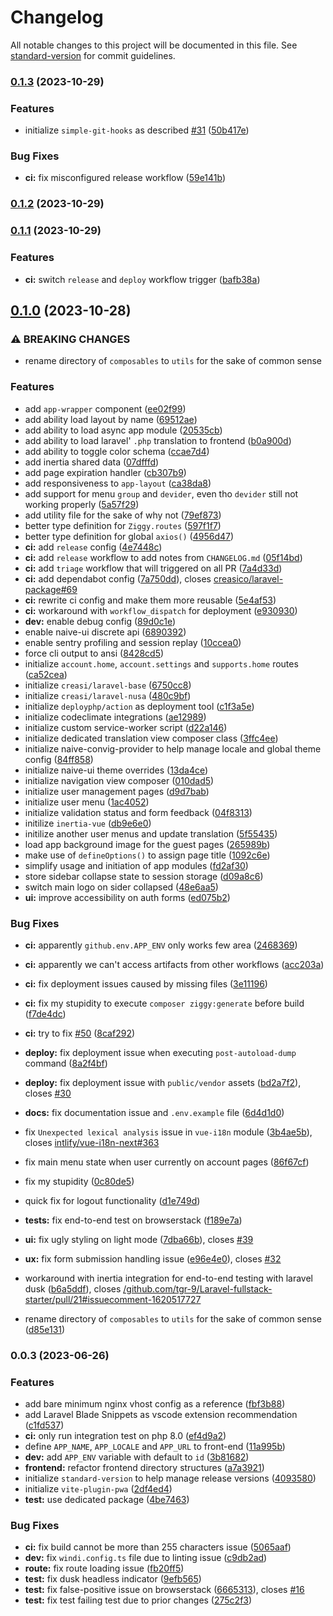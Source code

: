 # Changelog

All notable changes to this project will be documented in this file. See [standard-version](https://github.com/conventional-changelog/standard-version) for commit guidelines.

### [0.1.3](https://github.com/tgr-9/Laravel-fullstack-starter/compare/v0.1.2...v0.1.3) (2023-10-29)


### Features

* initialize `simple-git-hooks` as described [#31](https://github.com/tgr-9/Laravel-fullstack-starter/issues/31) ([50b417e](https://github.com/tgr-9/Laravel-fullstack-starter/commit/50b417e267e2e666f27f13599ce5ef0e999097a2))


### Bug Fixes

* **ci:** fix misconfigured release workflow ([59e141b](https://github.com/tgr-9/Laravel-fullstack-starter/commit/59e141b3343dbe6e89cc4fcd0db267a5c9ba1e5d))

### [0.1.2](https://github.com/tgr-9/Laravel-fullstack-starter/compare/v0.1.1...v0.1.2) (2023-10-29)

### [0.1.1](https://github.com/tgr-9/Laravel-fullstack-starter/compare/v0.1.0...v0.1.1) (2023-10-29)


### Features

* **ci:** switch `release` and `deploy` workflow trigger ([bafb38a](https://github.com/tgr-9/Laravel-fullstack-starter/commit/bafb38ab54e44cfdc3b1e2c19939e51b7b740daa))

## [0.1.0](https://github.com/tgr-9/Laravel-fullstack-starter/compare/v0.0.3...v0.1.0) (2023-10-28)


### ⚠ BREAKING CHANGES

* rename directory of `composables` to `utils` for the sake of common sense

### Features

* add `app-wrapper` component ([ee02f99](https://github.com/tgr-9/Laravel-fullstack-starter/commit/ee02f99a22635cfa98b0a65231d319bb213934c6))
* add ability load layout by name ([69512ae](https://github.com/tgr-9/Laravel-fullstack-starter/commit/69512ae71c1e3c38d4f14331e434308b279db0ad))
* add ability to load async app module ([20535cb](https://github.com/tgr-9/Laravel-fullstack-starter/commit/20535cb2d35b3d642cbd57d94413c6e1f5de3ab2))
* add ability to load laravel' `.php` translation to frontend ([b0a900d](https://github.com/tgr-9/Laravel-fullstack-starter/commit/b0a900d8294ba2c1ce1869d00c1af4b2ba947a47))
* add ability to toggle color schema ([ccae7d4](https://github.com/tgr-9/Laravel-fullstack-starter/commit/ccae7d4f9adfca0977433cfee9b6d71678d2e881))
* add inertia shared data ([07dfffd](https://github.com/tgr-9/Laravel-fullstack-starter/commit/07dfffd9f28c3b5146e0f54265eb82ad9d120c43))
* add page expiration handler ([cb307b9](https://github.com/tgr-9/Laravel-fullstack-starter/commit/cb307b941cf566b6ead32390ab093fb8e27d5c2e))
* add responsiveness to `app-layout` ([ca38da8](https://github.com/tgr-9/Laravel-fullstack-starter/commit/ca38da82978a44453b65b7212d9d8df6360ceb19))
* add support for menu `group` and `devider`, even tho `devider` still not working properly ([5a57f29](https://github.com/tgr-9/Laravel-fullstack-starter/commit/5a57f29e5a1797709a84ef13a04a68da55e5fbd7))
* add utility file for the sake of why not ([79ef873](https://github.com/tgr-9/Laravel-fullstack-starter/commit/79ef87355c3650b47ddb9674f2baca5b3b549bbf))
* better type definition for `Ziggy.routes` ([597f1f7](https://github.com/tgr-9/Laravel-fullstack-starter/commit/597f1f76115c1caabb0857ae44ad2b8612f3ebe1))
* better type definition for global `axios()` ([4956d47](https://github.com/tgr-9/Laravel-fullstack-starter/commit/4956d4717b4b54db6d34738cc36d27411a0d3dfa))
* **ci:** add `release` config ([4e7448c](https://github.com/tgr-9/Laravel-fullstack-starter/commit/4e7448c8741e1c8d674158890f62668b6f579fb0))
* **ci:** add `release` workflow to add notes from `CHANGELOG.md` ([05f14bd](https://github.com/tgr-9/Laravel-fullstack-starter/commit/05f14bde71a5e488dc456e2f2b81f32356bf5aa6))
* **ci:** add `triage` workflow that will triggered on all PR ([7a4d33d](https://github.com/tgr-9/Laravel-fullstack-starter/commit/7a4d33d742583ff04903267f2c241ab86cfb445f))
* **ci:** add dependabot config ([7a750dd](https://github.com/tgr-9/Laravel-fullstack-starter/commit/7a750dd1690b236a8786bd1863b2f50348e74b20)), closes [creasico/laravel-package#69](https://github.com/creasico/laravel-package/issues/69)
* **ci:** rewrite ci config and make them more reusable ([5e4af53](https://github.com/tgr-9/Laravel-fullstack-starter/commit/5e4af53ee4509b3789c868e5fe7aeaff5b11128f))
* **ci:** workaround with `workflow_dispatch` for deployment ([e930930](https://github.com/tgr-9/Laravel-fullstack-starter/commit/e9309305ba5804a721f43bb9ad464251f7269631))
* **dev:** enable debug config ([89d0c1e](https://github.com/tgr-9/Laravel-fullstack-starter/commit/89d0c1e25acb6fd2b58254cd15cde9895eaeba73))
* enable naive-ui discrete api ([6890392](https://github.com/tgr-9/Laravel-fullstack-starter/commit/689039227e10f9fe81cfe25aade273de8bdaea1d))
* enable sentry profiling and session replay ([10ccea0](https://github.com/tgr-9/Laravel-fullstack-starter/commit/10ccea05710643689df3c09a8c100956d13fc2c3))
* force cli output to ansi ([8428cd5](https://github.com/tgr-9/Laravel-fullstack-starter/commit/8428cd53da8a19f34140ee18eb05b898f736d3bd))
* initialize `account.home`, `account.settings` and `supports.home` routes ([ca52cea](https://github.com/tgr-9/Laravel-fullstack-starter/commit/ca52ceacb86f1a1c9e6b7022553bd9cc2aea02be))
* initialize `creasi/laravel-base` ([6750cc8](https://github.com/tgr-9/Laravel-fullstack-starter/commit/6750cc847363af65056d8cc89d7c9ca587ecae4e))
* initialize `creasi/laravel-nusa` ([480c9bf](https://github.com/tgr-9/Laravel-fullstack-starter/commit/480c9bfb418d495812c612008597f2e91b4e5ecc))
* initialize `deployphp/action` as deployment tool ([c1f3a5e](https://github.com/tgr-9/Laravel-fullstack-starter/commit/c1f3a5e1cdfc3c7e3df31a3537949d2918e1194d))
* initialize codeclimate integrations ([ae12989](https://github.com/tgr-9/Laravel-fullstack-starter/commit/ae1298949967661faf5c1e1d3b95a4142276ac99))
* initialize custom service-worker script ([d22a146](https://github.com/tgr-9/Laravel-fullstack-starter/commit/d22a1462b778a9345a81e0e7047a3ee5c0290e3d))
* initialize dedicated translation view composer class ([3ffc4ee](https://github.com/tgr-9/Laravel-fullstack-starter/commit/3ffc4ee3505ba1d82612c56bb26077f33d75cb73))
* initialize naive-convig-provider to help manage locale and global theme config ([84ff858](https://github.com/tgr-9/Laravel-fullstack-starter/commit/84ff85845d6ee5b6f75f01a2b4b2ecf3c5f988c2))
* initialize naive-ui theme overrides ([13da4ce](https://github.com/tgr-9/Laravel-fullstack-starter/commit/13da4cecb855bce36ba81aa60bebb5cf92e45a48))
* initialize navigation view composer ([010dad5](https://github.com/tgr-9/Laravel-fullstack-starter/commit/010dad58eddfc5c953039218b59c4c4886a7d210))
* initialize user management pages ([d9d7bab](https://github.com/tgr-9/Laravel-fullstack-starter/commit/d9d7bab9d3ccf60a7e1ffae36a5661d7b7ab9857))
* initialize user menu ([1ac4052](https://github.com/tgr-9/Laravel-fullstack-starter/commit/1ac4052b7cd8817b8da63f03df8a675e540a8da0))
* initialize validation status and form feedback ([04f8313](https://github.com/tgr-9/Laravel-fullstack-starter/commit/04f83136e8c5607799d6999b4f5c7899ce119e8c))
* initilize `inertia-vue` ([db9e6e0](https://github.com/tgr-9/Laravel-fullstack-starter/commit/db9e6e08e49a5d7281c5175aef3d242ebd418e3e))
* initilize another user menus and update translation ([5f55435](https://github.com/tgr-9/Laravel-fullstack-starter/commit/5f55435bf5dde3110d1d0a1770b17eccbe18215d))
* load app background image for the guest pages ([265989b](https://github.com/tgr-9/Laravel-fullstack-starter/commit/265989bcdb01fe0e38a81e0de4c19b33e015cf33))
* make use of `defineOptions()` to assign page title ([1092c6e](https://github.com/tgr-9/Laravel-fullstack-starter/commit/1092c6e3aaa03067e466ca09c29f6b0ac481f14e))
* simplify usage and initiation of app modules ([fd2af30](https://github.com/tgr-9/Laravel-fullstack-starter/commit/fd2af30ecd2bbc4139cc749d12c0c17258832dbf))
* store sidebar collapse state to session storage ([d09a8c6](https://github.com/tgr-9/Laravel-fullstack-starter/commit/d09a8c6a5998341a5a7f2f925d30e2836635be1f))
* switch main logo on sider collapsed ([48e6aa5](https://github.com/tgr-9/Laravel-fullstack-starter/commit/48e6aa595741de6f0e10c7afbbc727b1fa38056b))
* **ui:** improve accessibility on auth forms ([ed075b2](https://github.com/tgr-9/Laravel-fullstack-starter/commit/ed075b29eea957819881e7cb8d7985eba0e44bd2))


### Bug Fixes

* **ci:** apparently `github.env.APP_ENV` only works few area ([2468369](https://github.com/tgr-9/Laravel-fullstack-starter/commit/2468369907fb69d4659f4053c9962015f073c1cd))
* **ci:** apparently we can't access artifacts from other workflows ([acc203a](https://github.com/tgr-9/Laravel-fullstack-starter/commit/acc203ad83966c8a8da08bd13d3de012a70dc2c0))
* **ci:** fix deployment issues caused by missing files ([3e11196](https://github.com/tgr-9/Laravel-fullstack-starter/commit/3e111968dcb47ad08f19300a0dd3c84c4bf79aa7))
* **ci:** fix my stupidity to execute `composer ziggy:generate` before build ([f7de4dc](https://github.com/tgr-9/Laravel-fullstack-starter/commit/f7de4dc7e21a8b627db2b3f6f64c29baa1506559))
* **ci:** try to fix [#50](https://github.com/tgr-9/Laravel-fullstack-starter/issues/50) ([8caf292](https://github.com/tgr-9/Laravel-fullstack-starter/commit/8caf292b38964fb84db9b1326b7e2e5683a71d29))
* **deploy:** fix deployment issue when executing `post-autoload-dump` command ([8a2f4bf](https://github.com/tgr-9/Laravel-fullstack-starter/commit/8a2f4bfa3d9a43a4c1ec9bdd468ccf7e5679461f))
* **deploy:** fix deployment issue with `public/vendor` assets ([bd2a7f2](https://github.com/tgr-9/Laravel-fullstack-starter/commit/bd2a7f2fbbe92bd99f9b452951945e6de68c1e9a)), closes [#30](https://github.com/tgr-9/Laravel-fullstack-starter/issues/30)
* **docs:** fix documentation issue and `.env.example` file ([6d4d1d0](https://github.com/tgr-9/Laravel-fullstack-starter/commit/6d4d1d0b464471f2579c0b7aa5a382e31751ae59))
* fix `Unexpected lexical analysis` issue in `vue-i18n` module ([3b4ae5b](https://github.com/tgr-9/Laravel-fullstack-starter/commit/3b4ae5b355f2041a8aa81c80304803722a0d0da7)), closes [intlify/vue-i18n-next#363](https://github.com/intlify/vue-i18n-next/issues/363)
* fix main menu state when user currently on account pages ([86f67cf](https://github.com/tgr-9/Laravel-fullstack-starter/commit/86f67cffb39cf732171b9b0b22efc108a4677a8d))
* fix my stupidity ([0c80de5](https://github.com/tgr-9/Laravel-fullstack-starter/commit/0c80de5cf366837ac8da4a7b97cfd68786ce743d))
* quick fix for logout functionality ([d1e749d](https://github.com/tgr-9/Laravel-fullstack-starter/commit/d1e749d126a5fe2dfe5a2aece8333166c29f5eae))
* **tests:** fix end-to-end test on browserstack ([f189e7a](https://github.com/tgr-9/Laravel-fullstack-starter/commit/f189e7ae700023b2f242de54759ef46a2add0713))
* **ui:** fix ugly styling on light mode ([7dba66b](https://github.com/tgr-9/Laravel-fullstack-starter/commit/7dba66baf988bdea2c574025d5225d372f10c48f)), closes [#39](https://github.com/tgr-9/Laravel-fullstack-starter/issues/39)
* **ux:** fix form submission handling issue ([e96e4e0](https://github.com/tgr-9/Laravel-fullstack-starter/commit/e96e4e08d9d7730fe4a66bd4cb0f3011c8c417f1)), closes [#32](https://github.com/tgr-9/Laravel-fullstack-starter/issues/32)
* workaround with inertia integration for end-to-end testing with laravel dusk ([b6a5ddf](https://github.com/tgr-9/Laravel-fullstack-starter/commit/b6a5ddf53b63ed6bc89a1b9b31765c3f892da110)), closes [/github.com/tgr-9/Laravel-fullstack-starter/pull/21#issuecomment-1620517727](https://github.com/creasico//github.com/tgr-9/Laravel-fullstack-starter/pull/21/issues/issuecomment-1620517727)


* rename directory of `composables` to `utils` for the sake of common sense ([d85e131](https://github.com/tgr-9/Laravel-fullstack-starter/commit/d85e1317fb39331acf2a3bfd34ae40c954b4491a))

### 0.0.3 (2023-06-26)


### Features

* add bare minimum nginx vhost config as a reference ([fbf3b88](https://github.com/tgr-9/Laravel-fullstack-starter/commit/fbf3b88babbd3860ca79b2af08176fc3b19a3c01))
* add Laravel Blade Snippets as vscode extension recommendation ([c1fd537](https://github.com/tgr-9/Laravel-fullstack-starter/commit/c1fd537caead98f2758577687b435ce7232164d0))
* **ci:** only run integration test on php 8.0 ([ef4d9a2](https://github.com/tgr-9/Laravel-fullstack-starter/commit/ef4d9a23f1be07cac3ac620b02f02c2918312e42))
* define `APP_NAME`, `APP_LOCALE` and `APP_URL` to front-end ([11a995b](https://github.com/tgr-9/Laravel-fullstack-starter/commit/11a995b7d7bdc4e5be402b22d0755430cd2951a8))
* **dev:** add `APP_ENV` variable with default to `id` ([3b81682](https://github.com/tgr-9/Laravel-fullstack-starter/commit/3b816827ec4d21fa862b29fe0429c6a74aae3479))
* **frontend:** refactor frontend directory structures ([a7a3921](https://github.com/tgr-9/Laravel-fullstack-starter/commit/a7a39210211e78a2d0414b93060199e93c944fd3))
* initialize `standard-version` to help manage release versions ([4093580](https://github.com/tgr-9/Laravel-fullstack-starter/commit/40935801021b009f12038508eee3709eca3b29ee))
* initialize `vite-plugin-pwa` ([2df4ed4](https://github.com/tgr-9/Laravel-fullstack-starter/commit/2df4ed479b486f4814c06cdd8782488a0fa60594))
* **test:** use dedicated package ([4be7463](https://github.com/tgr-9/Laravel-fullstack-starter/commit/4be7463ab62c8a22bfe4cf3bdeacd9948ff036b1))


### Bug Fixes

* **ci:** fix build cannot be more than 255 characters issue ([5065aaf](https://github.com/tgr-9/Laravel-fullstack-starter/commit/5065aaf176afb386329cf648ba858375a3121eeb))
* **dev:** fix `windi.config.ts` file due to linting issue ([c9db2ad](https://github.com/tgr-9/Laravel-fullstack-starter/commit/c9db2adb187814a09f960780c37bb1793eba3175))
* **route:** fix route loading issue ([fb20ff5](https://github.com/tgr-9/Laravel-fullstack-starter/commit/fb20ff51b42cc08ed0a79e90b3f463e3a8e9b084))
* **test:** fix dusk headless indicator ([9efb565](https://github.com/tgr-9/Laravel-fullstack-starter/commit/9efb5658d5524d77ce2378bb6121235260b8850c))
* **test:** fix false-positive issue on browserstack ([6665313](https://github.com/tgr-9/Laravel-fullstack-starter/commit/6665313058c82d72d378260a13d7a8bf226de6b1)), closes [#16](https://github.com/tgr-9/Laravel-fullstack-starter/issues/16)
* **test:** fix test failing test due to prior changes ([275c2f3](https://github.com/tgr-9/Laravel-fullstack-starter/commit/275c2f3b4c901a36511dfb9d71e5af1c9e4e5e2e))
